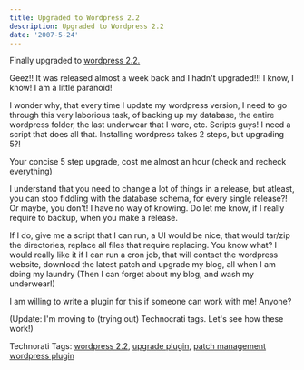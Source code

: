 ```yaml
---
title: Upgraded to Wordpress 2.2
description: Upgraded to Wordpress 2.2
date: '2007-5-24'
---
```


Finally upgraded to [wordpress 2.2\.][0]

Geez!! It was released almost a week back and I hadn't upgraded!!! I know, I know! I am a little paranoid!

I wonder why, that every time I update my wordpress version, I need to go through this very laborious task, of backing up my database, the entire wordpress folder, the last underwear that I wore, etc. Scripts guys! I need a script that does all that. Installing wordpress takes 2 steps, but upgrading 5?!

Your concise 5 step upgrade, cost me almost an hour (check and recheck everything)

I understand that you need to change a lot of things in a release, but atleast, you can stop fiddling with the database schema, for every single release?! Or maybe, you don't! I have no way of knowing. Do let me know, if I really require to backup, when you make a release.

If I do, give me a script that I can run, a UI would be nice, that would tar/zip the directories, replace all files that require replacing. You know what? I would really like it if I can run a cron job, that will contact the wordpress website, download the latest patch and upgrade my blog, all when I am doing my laundry (Then I can forget about my blog, and wash my underwear!)

I am willing to write a plugin for this if someone can work with me! Anyone?

(Update: I'm moving to (trying out) Technocrati tags. Let's see how these work!)

Technorati Tags: [wordpress 2.2][1], [upgrade plugin][2], [patch management wordpress plugin][3]


[0]: http://wordpress.org/download/
[1]: http://technorati.com/tag/wordpress%202.2
[2]: http://technorati.com/tag/upgrade%20plugin
[3]: http://technorati.com/tag/patch%20management%20wordpress%20plugin